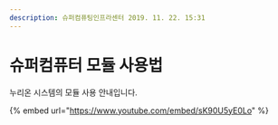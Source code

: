 ```yaml
---
description: 슈퍼컴퓨팅인프라센터 2019. 11. 22. 15:31
---
```


# 슈퍼컴퓨터 모듈 사용법

누리온 시스템의 모듈 사용 안내입니다.

{% embed url="https://www.youtube.com/embed/sK90U5yE0Lo" %}
